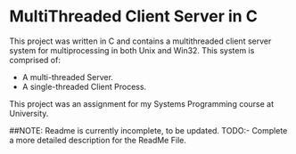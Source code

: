 # MultiThreaded Client Server in C

This project was written in C and contains a multithreaded client server system for multiprocessing in both Unix and Win32. 
This system is comprised of: 
* A multi-threaded Server.
* A single-threaded Client Process. 

This project was an assignment for my Systems Programming course at University. 

##NOTE:
Readme is currently incomplete, to be updated. 
TODO:- Complete a more detailed description for the ReadMe File. 

